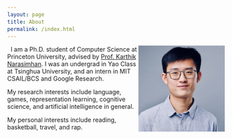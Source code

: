 ```yaml
---
layout: page
title: About
permalink: /index.html
---
```


&nbsp;<img align="right" src="images/self.jpeg" width="200" height="200">
I am a Ph.D. student of Computer Science at Princeton University, advised by [Prof. Karthik Narasimhan](https://www.cs.princeton.edu/~karthikn/). I was an undergrad in Yao Class at Tsinghua University, and an intern in MIT CSAIL/BCS and Google Research.

My research interests include language, games, representation learning, cognitive science, and artificial intelligence in general.

My personal interests include reading, basketball, travel, and rap.
